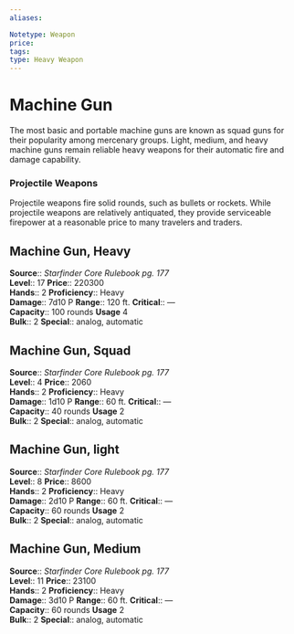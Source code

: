 ```yaml
---
aliases: 

Notetype: Weapon
price: 
tags: 
type: Heavy Weapon
---
```


# Machine Gun

The most basic and portable machine guns are known as squad guns for their popularity among mercenary groups. Light, medium, and heavy machine guns remain reliable heavy weapons for their automatic fire and damage capability.

### Projectile Weapons

Projectile weapons fire solid rounds, such as bullets or rockets. While projectile weapons are relatively antiquated, they provide serviceable firepower at a reasonable price to many travelers and traders.  

## Machine Gun, Heavy

**Source**:: _Starfinder Core Rulebook pg. 177_  
**Level**:: 17
**Price**:: 220300  
**Hands**:: 2
**Proficiency**:: Heavy  
**Damage**:: 7d10 P 
**Range**:: 120 ft.
**Critical**:: —  
**Capacity**:: 100 rounds 
**Usage** 4  
**Bulk**:: 2
**Special**:: analog, automatic

## Machine Gun, Squad

**Source**:: _Starfinder Core Rulebook pg. 177_  
**Level**:: 4
**Price**:: 2060  
**Hands**:: 2
**Proficiency**:: Heavy  
**Damage**:: 1d10 P 
**Range**:: 60 ft.
**Critical**:: —  
**Capacity**:: 40 rounds 
**Usage** 2  
**Bulk**:: 2
**Special**:: analog, automatic

## Machine Gun, light

**Source**:: _Starfinder Core Rulebook pg. 177_  
**Level**:: 8
**Price**:: 8600  
**Hands**:: 2
**Proficiency**:: Heavy  
**Damage**:: 2d10 P 
**Range**:: 60 ft.
**Critical**:: —  
**Capacity**:: 60 rounds 
**Usage** 2  
**Bulk**:: 2
**Special**:: analog, automatic

## Machine Gun, Medium

**Source**:: _Starfinder Core Rulebook pg. 177_  
**Level**:: 11
**Price**:: 23100  
**Hands**:: 2
**Proficiency**:: Heavy  
**Damage**:: 3d10 P 
**Range**:: 60 ft.
**Critical**:: —  
**Capacity**:: 60 rounds 
**Usage** 2  
**Bulk**:: 2
**Special**:: analog, automatic
